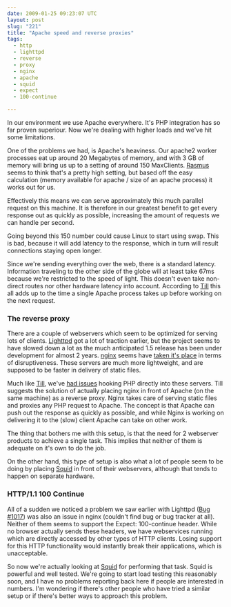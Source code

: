 ```yaml
---
date: 2009-01-25 09:23:07 UTC
layout: post
slug: "221"
title: "Apache speed and reverse proxies"
tags:
  - http
  - lighttpd
  - reverse
  - proxy
  - nginx
  - apache
  - squid
  - expect
  - 100-continue

---
```

<p>In our environment we use Apache everywhere. It's PHP integration has so far proven superiour. Now we're dealing with higher loads and we've hit some limitations.</p>

<p>One of the problems we had, is Apache's heaviness. Our apache2 worker processes eat up around 20 Megabytes of memory, and with 3 GB of memory will bring us up to a setting of around 150 MaxClients. <a href="http://pooteeweet.org/public/maxclients.txt">Rasmus</a> seems to think that's a pretty high setting, but based off the easy calculation (memory available for apache / size of an apache process) it works out for us.</p>

<p>Effectively this means we can serve approximately this much parallel request on this machine. It is therefore in our greatest benefit to get every response out as quickly as possible, increasing the amount of requests we can handle per second.</p>

<p>Going beyond this 150 number could cause Linux to start using swap. This is bad, because it will add latency to the response, which in turn will result connections staying open longer.</p>

<p>Since we're sending everything over the web, there is a standard latency. Information traveling to the other side of the globe will at least take 67ms because we're restricted to the speed of light. This doesn't even take non-direct routes nor other hardware latency into account. According to <a href="http://till.vox.com/library/post/zendframework-performance.html">Till</a> this all adds up to the time a single Apache process takes up before working on the next request.</p>

<h3>The reverse proxy</h3>

<p>There are a couple of webservers which seem to be optimized for serving lots of clients. <a href="http://www.lighttpd.net/">Lighttpd</a> got a lot of traction earlier, but the project seems to have slowed down a lot as the much anticipated 1.5 release has been under development for almost 2 years. <a href="http://nginx.net/">nginx</a> seems have <a href="http://news.netcraft.com/archives/web_server_survey.html">taken it's place</a> in terms of disruptiveness. These servers are much more lightweight, and are supposed to be faster in delivery of static files.</p>

<p>Much like <a href="http://till.vox.com/library/post/zendframework-performance.html">Till</a>, we've <a href="http://evertpot.com/201">had issues</a> hooking PHP directly into these servers. Till suggests the solution of actually placing nginx in front of Apache (on the same machine) as a reverse proxy. Nginx takes care of serving static files and proxies any PHP request to Apache. The concept is that Apache can push out the response as quickly as possible, and while Nginx is working on delivering it to the (slow) client Apache can take on other work.</p>

<p>The thing that bothers me with this setup, is that the need for 2 webserver products to achieve a single task. This implies that neither of them is adequate on it's own to do the job.</p>

<p>On the other hand, this type of setup is also what a lot of people seem to be doing by placing <a href="http://www.squid-cache.org/">Squid</a> in front of their webservers, although that tends to happen on separate hardware.</p>

<h3>HTTP/1.1 100 Continue</h3>

<p>All of a sudden we noticed a problem we saw earlier with Lighttpd (<a href="http://redmine.lighttpd.net/issues/show/1017">Bug #1017</a>) was also an issue in nginx (couldn't find bug or bug tracker at all). Neither of them seems to support the Expect: 100-continue header. While no browser actually sends these headers, we have webservices running which are directly accessed by other types of HTTP clients. Losing support for this HTTP functionality would instantly break their applications, which is unacceptable.</p>

<p>So now we're actually looking at <a href="http://www.squid-cache.org/">Squid</a> for performing that task. Squid is powerful and well tested. We're going to start load testing this reasonably soon, and I have no problems reporting back here if people are interested in numbers. I'm wondering if there's other people who have tried a similar setup or if there's better ways to approach this problem.</p>
